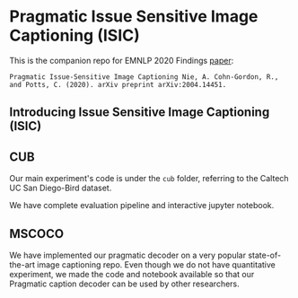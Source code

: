 # Pragmatic Issue Sensitive Image Captioning (ISIC)

This is the companion repo for EMNLP 2020 Findings [paper](https://arxiv.org/abs/2004.14451): 

`Pragmatic Issue-Sensitive Image Captioning
Nie, A. Cohn-Gordon, R., and Potts, C. (2020). arXiv preprint arXiv:2004.14451.` 

## Introducing Issue Sensitive Image Captioning (ISIC)

## CUB

Our main experiment's code is under the `cub` folder, referring to the Caltech UC San Diego-Bird dataset.

We have complete evaluation pipeline and interactive jupyter notebook.

## MSCOCO

We have implemented our pragmatic decoder on a very popular state-of-the-art image captioning repo. Even though we do not have
quantitative experiment, we made the code and notebook available so that our Pragmatic caption decoder can be used by other
researchers.